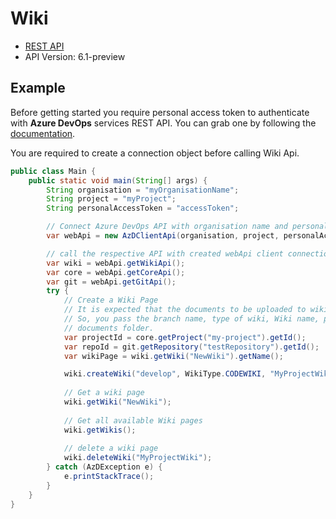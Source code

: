 # Wiki

- [REST API](https://docs.microsoft.com/en-us/rest/api/azure/devops/wiki/wikis?view=azure-devops-rest-6.1)
- API Version: 6.1-preview

## Example

Before getting started you require personal access token to authenticate with **Azure DevOps** services REST API.
You can grab one by following the [documentation](https://docs.microsoft.com/en-us/azure/devops/organizations/accounts/use-personal-access-tokens-to-authenticate?WT.mc_id=docs-github-dbrown&view=azure-devops&tabs=preview-page).

You are required to create a connection object before calling Wiki Api.

```java
public class Main {
    public static void main(String[] args) {
        String organisation = "myOrganisationName";
        String project = "myProject";
        String personalAccessToken = "accessToken";

        // Connect Azure DevOps API with organisation name and personal access token.
        var webApi = new AzDClientApi(organisation, project, personalAccessToken);

        // call the respective API with created webApi client connection object;
        var wiki = webApi.getWikiApi();
        var core = webApi.getCoreApi();
        var git = webApi.getGitApi();
        try {
            // Create a Wiki Page
            // It is expected that the documents to be uploaded to wiki should exists in the branch.
            // So, you pass the branch name, type of wiki, Wiki name, project id, repository id and name of the
            // documents folder.
            var projectId = core.getProject("my-project").getId();
            var repoId = git.getRepository("testRepository").getId();
            var wikiPage = wiki.getWiki("NewWiki").getName();

            wiki.createWiki("develop", WikiType.CODEWIKI, "MyProjectWiki", projectId, repoId, "/docs");
            
            // Get a wiki page
            wiki.getWiki("NewWiki");
            
            // Get all available Wiki pages
            wiki.getWikis();
            
            // delete a wiki page
            wiki.deleteWiki("MyProjectWiki");   
        } catch (AzDException e) {
            e.printStackTrace();
        }
    }
}
```
